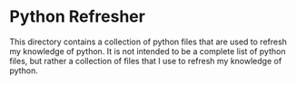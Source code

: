 # Python Refresher

This directory contains a collection of python files that are used to refresh my knowledge of python. It is not intended to be a complete list of python files, but rather a collection of files that I use to refresh my knowledge of python.
